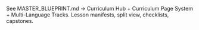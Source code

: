 See MASTER_BLUEPRINT.md → Curriculum Hub + Curriculum Page System + Multi-Language Tracks. Lesson manifests, split view, checklists, capstones.
